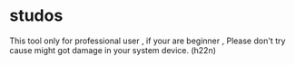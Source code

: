 # studos
This tool only for professional user , if your are beginner , Please don't try cause might got damage in your system device. (h22n)

